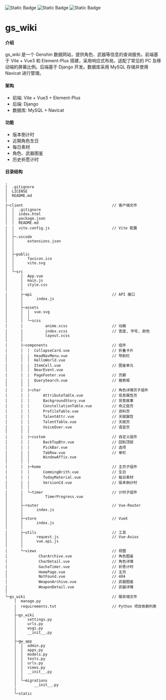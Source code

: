 ![Static Badge](https://img.shields.io/badge/Python-v3.9.13-blue?link=https%3A%2F%2Fwww.python.org%2Fdownloads)
![Static Badge](https://img.shields.io/badge/Node-v18.17.1-green?link=https%3A%2F%2Fnodejs.org%2Fen%2Fabout%2Fprevious-releases)
![Static Badge](https://img.shields.io/badge/license-Apache2.0-yellow?link=https%3A%2F%2Fgithub.com%2Fhaneball%2Fgs_wiki%2Fblob%2Fmaster%2FLICENSE)


# gs_wiki

#### 介绍

gs_wiki 是一个 Genshin 数据网站，提供角色、武器等信息的查询服务。前端基于 Vite + Vue3 和 Element-Plus 搭建，采用响应式布局，适配了常见的 PC 及移动端的屏幕比例。后端基于 Django 开发。数据库采用 MySQL 存储并使用 Navicat 进行管理。


#### 架构

- 前端: Vite + Vue3 + Element-Plus
- 后端: Django
- 数据库: MySQL + Navicat


#### 功能

- 版本倒计时
- 近期角色生日
- 每日素材
- 角色、武器图鉴
- 历史祈愿计时


#### 目录结构

```
.
│  .gitignore
│  LICENSE
│  README.md
│  
├─client                                        // 客户端文件
│  │  .gitignore
│  │  index.html
│  │  package.json
│  │  README.md
│  │  vite.config.js                            // Vite 配置
│  │  
│  ├─.vscode
│  │      extensions.json
│  │      
│  │          
│  ├─public
│  │      favicon.ico
│  │      vite.svg
│  │      
│  └─src
│      │  App.vue
│      │  main.js
│      │  style.css
│      │  
│      ├─api                                    // API 接口
│      │      index.js
│      │      
│      ├─assets
│      │  │  vue.svg
│      │  │  
│      │  └─scss
│      │          anime.scss                    // 动画
│      │          index.scss                    // 宽度, 字号, 颜色
│      │          layout.scss
│      │          
│      ├─components                             // 组件
│      │  │  CollapseCard.vue                   // 折叠卡片
│      │  │  HeadNavMenu.vue                    // 导航栏
│      │  │  HelloWorld.vue
│      │  │  ItemCell.vue                       // 图鉴单元
│      │  │  NearEvent.vue
│      │  │  PageFooter.vue                     // 页脚
│      │  │  QuerySearch.vue                    // 搜索框
│      │  │  
│      │  ├─char                                // 角色详情页子组件
│      │  │      AttributeTable.vue             // 信息属性页
│      │  │      BackgroundStory.vue            // 背景故事
│      │  │      ConstellationTable.vue         // 命之座页
│      │  │      ProfileTable.vue               // 资料页
│      │  │      TalentAttr.vue                 // 天赋属性
│      │  │      TalentTable.vue                // 天赋页
│      │  │      VoiceOver.vue                  // 语音页
│      │  │      
│      │  ├─custom                              // 自定义组件
│      │  │      BackTopBtn.vue                 // 回到顶部
│      │  │      PickBar.vue                    // 选项
│      │  │      TabRow.vue                     // 单栏
│      │  │      WindowAffix.vue
│      │  │      
│      │  ├─home                                // 主页子组件
│      │  │      CommingBrith.vue               // 生日
│      │  │      TodayMaterial.vue              // 每日素材
│      │  │      VersionCd.vue                  // 版本倒计时
│      │  │      
│      │  └─timer                               // 计时子组件
│      │          TimerProgress.vue
│      │          
│      ├─router                                 // Vue-Router
│      │      index.js
│      │      
│      ├─store                                  // VueX
│      │      index.js
│      │      
│      ├─utils                                  // 工具
│      │      request.js                        // Vue-Axios
│      │      vue.api.js
│      │      
│      └─views                                  // 视图
│              CharArchive.vue                  // 角色图鉴
│              CharDetail.vue                   // 角色详情
│              GachaTimer.vue                   // 祈愿计时
│              HomePage.vue                     // 主页
│              NotFound.vue                     // 404
│              WeaponArchive.vue                // 武器图鉴
│              WeaponDetail.vue                 // 武器详情
│              
└─gs_wiki                                       // 服务端文件
    │  manage.py
    │  requirements.txt                         // Python 项目依赖列表
    │  
    ├─gs_wiki
    │     settings.py
    │     urls.py
    │     wsgi.py
    │     __init__.py
    │     
    ├─gw_app
    │  │  admin.py
    │  │  apps.py
    │  │  models.py
    │  │  tests.py
    │  │  urls.py
    │  │  views.py
    │  │  __init__.py
    │  │  
    │  └─migrations
    │        __init__.py
    |        
    └─static

```